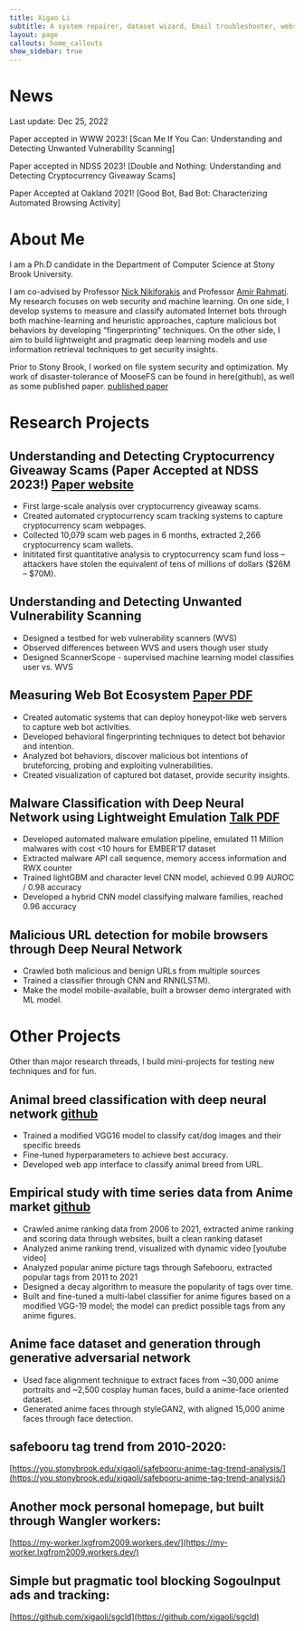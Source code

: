 ```yaml
---
title: Xigao Li
subtitle: A system repairer, dataset wizard, Email troubleshooter, website ninja. probably a programmer. An apple a day keeps doctoral degree away.
layout: page
callouts: home_callouts
show_sidebar: true
---
```


# News
Last update: Dec 25, 2022

Paper accepted in WWW 2023! [Scan Me If You Can: Understanding and Detecting Unwanted Vulnerability Scanning]

Paper accepted in NDSS 2023! [Double and Nothing: Understanding and Detecting Cryptocurrency Giveaway Scams]

Paper Accepted at Oakland 2021! [Good Bot, Bad Bot: Characterizing Automated Browsing Activity]


# About Me

I am a Ph.D candidate in the Department of Computer Science at Stony Brook University.

I am co-advised by Professor [Nick Nikiforakis](https://securitee.org/) and Professor [Amir Rahmati](https://amir.rahmati.com/). My research focuses on web security and machine learning. On one side, I develop systems to measure and classify automated Internet bots through both machine-learning and heuristic approaches, capture malicious bot behaviors by developing “fingerprinting” techniques. On the other side, I aim to build lightweight and pragmatic deep learning models and use information retrieval techniques to get security insights.

Prior to Stony Brook, I worked on file system security and optimization. My work of disaster-tolerance of MooseFS can be found in here(github), as well as some published paper.
[published paper](https://link.springer.com/article/10.1007/s11227-016-1902-9)

# Research Projects

## Understanding and Detecting Cryptocurrency Giveaway Scams (Paper Accepted at NDSS 2023!) [Paper website](https://double-and-nothing.github.io/)

* First large-scale analysis over cryptocurrency giveaway scams.
* Created automated cryptocurrency scam tracking systems to capture cryptocurrency scam webpages.
* Collected 10,079 scam web pages in 6 months, extracted 2,266 cryptocurrency scam wallets.
* Inititated first quantitative analysis to cryptocurrency scam fund loss – attackers have stolen the equivalent of tens of millions of dollars ($26M – $70M).

## Understanding and Detecting Unwanted Vulnerability Scanning 
* Designed a testbed for web vulnerability scanners (WVS)
* Observed differences between WVS and users though user study
* Designed ScannerScope - supervised machine learning model classifies user vs. WVS

## Measuring Web Bot Ecosystem [Paper PDF](https://you.stonybrook.edu/xigaoli/files/2021/04/goodbotbadbot_oakland2021.pdf)

* Created automatic systems that can deploy honeypot-like web servers to capture web bot activities.
* Developed behavioral fingerprinting techniques to detect bot behavior and intention.
* Analyzed bot behaviors, discover malicious bot intentions of bruteforcing, probing and exploiting vulnerabilities.
* Created visualization of captured bot dataset, provide security insights.

## Malware Classification with Deep Neural Network using Lightweight Emulation [Talk PDF](https://www.camlis.org/s/camlis_2021_li.pdf)

* Developed automated malware emulation pipeline, emulated 11 Million malwares with cost <10 hours for EMBER’17 dataset
* Extracted malware API call sequence, memory access information and RWX counter
* Trained lightGBM and character level CNN model, achieved 0.99 AUROC / 0.98 accuracy
* Developed a hybrid CNN model classifying malware families, reached 0.96 accuracy

## Malicious URL detection for mobile browsers through Deep Neural Network 

* Crawled both malicious and benign URLs from multiple sources
* Trained a classifier through CNN and RNN(LSTM).
* Make the model mobile-available, built a browser demo intergrated with ML model.


# Other Projects

Other than major research threads, I build mini-projects for testing new techniques and for fun.

## Animal breed classification with deep neural network [github](https://github.com/xigaoli/animal-breed-classification)

* Trained a modified VGG16 model to classify cat/dog images and their specific breeds
* Fine-tuned hyperparameters to achieve best accuracy.
* Developed web app interface to classify animal breed from URL.

## Empirical study with time series data from Anime market [github](https://github.com/xigaoli/anime-ranking-trends)

* Crawled anime ranking data from 2006 to 2021, extracted anime ranking and scoring data through websites, built a clean ranking dataset
* Analyzed anime ranking trend, visualized with dynamic video [youtube video]
* Analyzed popular anime picture tags through Safebooru, extracted popular tags from 2011 to 2021
* Designed a decay algorithm to measure the popularity of tags over time.
* Built and fine-tuned a multi-label classifier for anime figures based on a modified VGG-19 model; the model can predict possible tags from any anime figures.

## Anime face dataset and generation through generative adversarial network

* Used face alignment technique to extract faces from ~30,000 anime portraits and ~2,500 cosplay human faces, build a anime-face oriented dataset.
* Generated anime faces through styleGAN2, with aligned 15,000 anime faces through face detection.


## safebooru tag trend from 2010-2020:
 [https://you.stonybrook.edu/xigaoli/safebooru-anime-tag-trend-analysis/](https://you.stonybrook.edu/xigaoli/safebooru-anime-tag-trend-analysis/)
## Another mock personal homepage, but built through Wangler workers:
[https://my-worker.lxgfrom2009.workers.dev/](https://my-worker.lxgfrom2009.workers.dev/)
## Simple but pragmatic tool blocking SogouInput ads and tracking:
[https://github.com/xigaoli/sgcld](https://github.com/xigaoli/sgcld)
